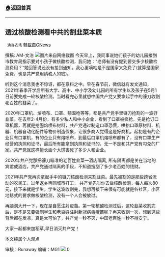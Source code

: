 ###  [:house:返回首頁](https://github.com/ourhimalayas/txt)
---

## 透过核酸检测看中共的割韭菜本质
` 澳喜农场` [轉載自GNews](https://gnews.org/zh-hans/957500/)

撰稿: AM-文泊
![]()![](https://gnews.org/wp-content/uploads/2021/03/801-2.png)图片来自网络截图
今天早上，我同事说她们孩子的幼儿园接到市教育局指示要对小孩子做核酸检测，我问她：“老师有没有提到要交多少核酸检测费用？”她回答说还没有接到通知。我心里嘀咕是不是国家又免费了(就算是国家免费，也是共产党用纳税人的钱)。

听到这个消息我也不惊讶，都在意料之中。早在春节前，微信就有发文通知，2021年春季开学后所有大学、高中、中小学及幼儿园的所有学生以及孩子在5月1日前要完成一轮核酸检测。当时看完心里就想中国共产党又要拿起手中的镰刀收割老百姓的韭菜了。

2020年口罩机、熔喷布、口罩、额温枪等等，都是共产党手里镰刀抢割的一波好韭菜。在去年2-4月份，有多少私人和中小企业，看到了口罩被疯抢，先是抢订口罩机器，再就是抢囤熔喷布材料，共产党通过制造口罩恐慌，哄抬口罩原材料、机器、机器自动化配件等物价制造假象，让很多商人觉得这是好商机。起初是有的企业只有口罩机，有的企业只有熔喷布，到最后口罩机熔喷布都有了，没有口罩生产经营的执照和证书，最后所有能拿到执照和证书的，无一不是和共产党有勾兑的厂家。共产党就这样擅长画个大饼害死了多少人和企业。

2020年共产党那把镰刀瞄准的老百姓韭菜—酒店隔离, 所有隔离都是关在当地的宾馆或酒店，共产党通过隔离的手段，不知道搜刮了多少老百姓的钱财。

2021年共产党再次拿起手中的镰刀核酸检测来割韭菜。最先被割的是那些跨省流动的农民工，过年返乡再回城市打工， 共产党先叫你去做核酸检测，每人每次80元，接下来就是学生，学生这波收割完，我想再接下来很有可能就是各社区，小区地毯式的要求做核酸检测，没有一个人会被放过。

再脑洞大开一下，现在是自愿注射疫苗。第一轮核酸检测过后，这轮韭菜收割完后，是不是又要强制学生和老百姓注射新冠病毒疫苗呢？再来收割一次，想到这些背后都在发凉，真是太可怕了，共产党一秒不灭，中国老百姓一秒不得安宁。

大家一起都来加稻草,早日消灭共产党！

本文纯属个人观点

审核：Runaway 编辑：MG1
![]()![](https://gnews.org/wp-content/uploads/2021/03/澳喜图标2.jpg)
0
